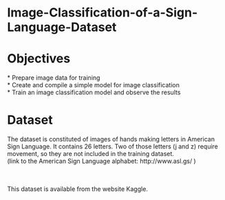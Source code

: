 # Image-Classification-of-a-Sign-Language-Dataset

<h1> Objectives </h1>
* Prepare image data for training  </br>
* Create and compile a simple model for image classification </br>
* Train an image classification model and observe the results

</br>
<h1> Dataset </h1>
The dataset is constituted of images of hands making letters in American Sign Language. It contains 26 letters. Two of those letters (j and z) require movement, so they are not included in the training dataset.  </br>
(link to the American Sign Language alphabet: http://www.asl.gs/ )  

</br> </br>
This dataset is available from the website Kaggle.
